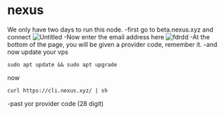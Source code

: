 # nexus
We only have two days to run this node.
-first go to beta.nexus.xyz and connect
![Untitled](https://github.com/user-attachments/assets/31a7ff77-cb35-4bc3-9b08-e0b9f456ae19)
-Now enter the email address here
![fdrdd](https://github.com/user-attachments/assets/c0fc1d02-9364-4294-878d-fa9e767a4c59)
-At the bottom of the page, you will be given a provider code, remember it.
-and now update your vps
```
sudo apt update && sudo apt upgrade
```
now
```
curl https://cli.nexus.xyz/ | sh
```

-past yor provider code (28 digit)


